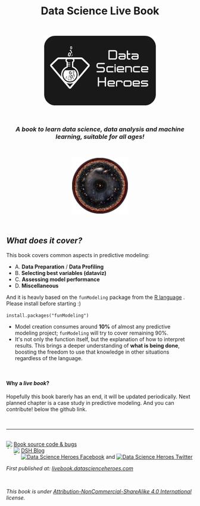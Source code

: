 <center> <h1> Data Science Live Book</h1> </center>

<br>



<p align="center">
<img src="readme/logo6c.png" width="300px" alt="Data Science Heroes" align="center">
</p>

<br>

<center><i><h3>A book to learn data science, data analysis and machine learning, suitable for all ages!</h3></i></center>


<br>

<p align="center">
<img src="readme/cover_logo.png" width="150px" alt="Data Science Heroes" align="center">
</p>

<br>

## _What does it cover?_

This book covers common aspects in predictive modeling:

+  A. **Data Preparation** / **Data Profiling**
+  B. **Selecting best variables (dataviz)**
+  C. **Assessing model performance**
+  D. **Miscellaneous**



And it is heavly based on the `funModeling` package from the <a href="https://cloud.r-project.org">R language</a> . Please install before starting :) 

`install.packages("funModeling")`



* Model creation consumes around **10%** of almost any predictive modeling project; `funModeling` will try to cover remaining 90%. 
* It's not only the function itself, but the explanation of how to interpret results. This brings a deeper understanding of **what is being done**, boosting the freedom to use that knowledge in other situations regardless of the language.

<br>

#### Why a _live book_?
Hopefully this book barerly has an end, it will be updated periodically. Next planned chapter is a case study in predictive modeling. And you can contribute! below the github link.

<br>


-------

<br>


<div>
<a href="https://github.com/pablo14/data-science-live-book" target="blank">Book source code & bugs 
<img src="http://datascienceheroes.com/img/blog/github_logo.PNG" height="20" width="20" style="  float:left; margin:auto;" alt="Github Data Science Live Book">
</a><span style=""></span>
</div>

<div>
<a href="http://blog.datascienceheroes.com" target="blank">
<img src="http://datascienceheroes.com/img/blog/logo_dsh.png" height="20" width="20" alt="Data Science Heroes Blog" style="align:left; float:left; margin:auto;" style="border-radius:5px;">DSH Blog
</a>
</div>

<div>

<a href="https://www.facebook.com/datasciheroes" target="blank">
<img src="http://datascienceheroes.com/img/blog/fb_logo.PNG" height="20" width="20" style="margin:auto;" alt="Data Science Heroes Facebook"></a> and <a href="https://twitter.com/DataSciHeroes" target="blank">
<img src="http://datascienceheroes.com/img/blog/twitter_logo.PNG" height="20" width="20" style="margin:auto" alt="Data Science Heroes Twitter">
</a>
</div>

_First published at: <a href="http://livebook.datascienceheroes.com">livebook.datascienceheroes.com</a>_

<br>


_This book is under <a href="https://creativecommons.org/licenses/by-nc-sa/4.0/" target="blank">Attribution-NonCommercial-ShareAlike 4.0 International</a> license._

 



